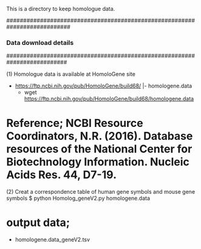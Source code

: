 This is a directory to keep homologue data. 

###########################################################################
### Data download details ################################################
##########################################################################

(1) Homologue data is available at HomoloGene site
- https://ftp.ncbi.nih.gov/pub/HomoloGene/build68/
  |- homologene.data
     - wget https://ftp.ncbi.nih.gov/pub/HomoloGene/build68/homologene.data
# Reference; NCBI Resource Coordinators, N.R. (2016). Database resources of the National Center for Biotechnology Information. Nucleic Acids Res. 44, D7-19.

(2) Creat a correspondence table of human gene symbols and mouse gene symbols 
$ python  Homolog_geneV2.py homologene.data
# output data;
- homologene.data_geneV2.tsv